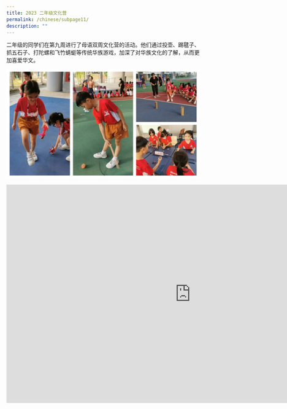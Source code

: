 ```yaml
---
title: 2023 二年级文化营
permalink: /chinese/subpage11/
description: ""
---
```

二年级的同学们在第九周进行了母语双周文化营的活动。他们通过投壶、踢毽子、抓五石子、打陀螺和飞竹蜻蜓等传统华族游戏，加深了对华族文化的了解，从而更加喜爱华文。

![](/images/2023%20chinese%20p2%20camp.jpg)

<iframe src="https://docs.google.com/presentation/d/e/2PACX-1vTANvNkz4yDktydgJJ8eDrTncjlELgndIq9yv_FlglbuiDEMIh6jeUHPM8vBGfvNhHWhKk1_pTSxkxr/embed?start=false&amp;loop=false&amp;delayms=3000" frameborder="0" width="960" height="569" allowfullscreen="true"></iframe>
